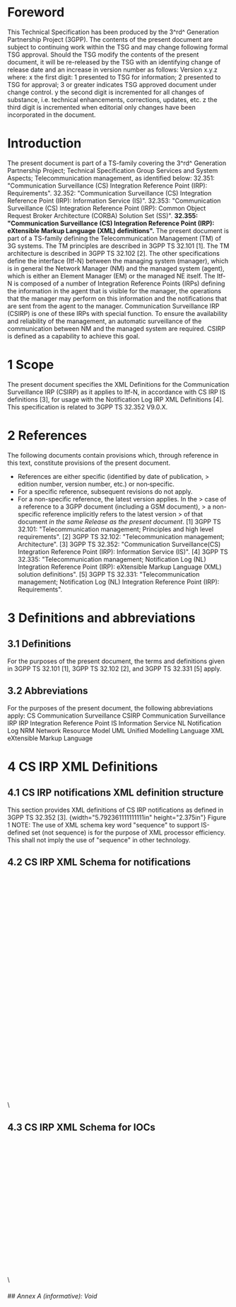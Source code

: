 # Foreword
This Technical Specification has been produced by the 3^rd^ Generation
Partnership Project (3GPP).
The contents of the present document are subject to continuing work within the
TSG and may change following formal TSG approval. Should the TSG modify the
contents of the present document, it will be re-released by the TSG with an
identifying change of release date and an increase in version number as
follows:
Version x.y.z
where:
x the first digit:
1 presented to TSG for information;
2 presented to TSG for approval;
3 or greater indicates TSG approved document under change control.
y the second digit is incremented for all changes of substance, i.e. technical
enhancements, corrections, updates, etc.
z the third digit is incremented when editorial only changes have been
incorporated in the document.
# Introduction
The present document is part of a TS-family covering the 3^rd^ Generation
Partnership Project; Technical Specification Group Services and System
Aspects; Telecommunication management, as identified below:
32.351: \"Communication Surveillance (CS) Integration Reference Point (IRP):
Requirements\".
32.352: \"Communication Surveillance (CS) Integration Reference Point (IRP):
Information Service (IS)\".
32.353: \"Communication Surveillance (CS) Integration Reference Point (IRP):
Common Object Request Broker Architecture (CORBA) Solution Set (SS)\".
**32.355: \"Communication Surveillance (CS) Integration Reference Point (IRP):
eXtensible Markup Language (XML) definitions\".**
The present document is part of a TS-family defining the Telecommunication
Management (TM) of 3G systems.
The TM principles are described in 3GPP TS 32.101 [1]. The TM architecture is
described in 3GPP TS 32.102 [2].
The other specifications define the interface (Itf-N) between the managing
system (manager), which is in general the Network Manager (NM) and the managed
system (agent), which is either an Element Manager (EM) or the managed NE
itself. The Itf-N is composed of a number of Integration Reference Points
(IRPs) defining the information in the agent that is visible for the manager,
the operations that the manager may perform on this information and the
notifications that are sent from the agent to the manager. Communication
Surveillance IRP (CSIRP) is one of these IRPs with special function.
To ensure the availability and reliability of the management, an automatic
surveillance of the communication between NM and the managed system are
required. CSIRP is defined as a capability to achieve this goal.
# 1 Scope
The present document specifies the XML Definitions for the Communication
Surveillance IRP (CSIRP) as it applies to Itf-N, in accordance with CS IRP IS
definitions [3], for usage with the Notification Log IRP XML Definitions [4].
This specification is related to 3GPP TS 32.352 V9.0.X.
# 2 References
The following documents contain provisions which, through reference in this
text, constitute provisions of the present document.
  * References are either specific (identified by date of publication, > edition number, version number, etc.) or non‑specific.
  * For a specific reference, subsequent revisions do not apply.
  * For a non-specific reference, the latest version applies. In the > case of a reference to a 3GPP document (including a GSM document), > a non-specific reference implicitly refers to the latest version > of that document _in the same Release as the present document_.
[1] 3GPP TS 32.101: \"Telecommunication management; Principles and high level
requirements\".
[2] 3GPP TS 32.102: \"Telecommunication management; Architecture\".
[3] 3GPP TS 32.352: \"Communication Surveillance(CS) Integration Reference
Point (IRP): Information Service (IS)\".
[4] 3GPP TS 32.335: \"Telecommunication management; Notification Log (NL)
Integration Reference Point (IRP): eXtensible Markup Language (XML) solution
definitions\".
[5] 3GPP TS 32.331: \"Telecommunication management; Notification Log (NL)
Integration Reference Point (IRP): Requirements\".
# 3 Definitions and abbreviations
## 3.1 Definitions
For the purposes of the present document, the terms and definitions given in
3GPP TS 32.101 [1], 3GPP TS 32.102 [2], and 3GPP TS 32.331 [5] apply.
## 3.2 Abbreviations
For the purposes of the present document, the following abbreviations apply:
CS Communication Surveillance
CSIRP Communication Surveillance IRP
IRP Integration Reference Point
IS Information Service
NL Notification Log
NRM Network Resource Model
UML Unified Modelling Language
XML eXtensible Markup Language
# 4 CS IRP XML Definitions
## 4.1 CS IRP notifications XML definition structure
This section provides XML definitions of CS IRP notifications as defined in
3GPP TS 32.352 [3].
{width="5.792361111111111in" height="2.375in"}
Figure 1
NOTE: The use of XML schema key word \"sequence\" to support IS-defined set
(not sequence) is for the purpose of XML processor efficiency. This shall not
imply the use of \"sequence\" in other technology.
## 4.2 CS IRP XML Schema for notifications
\
\
\
\
\
\
\
\
\
\
\
\
\
\
\
\
\
\
\
\
\
\
\
\
\
\
\
\
\
\
\
## 4.3 CS IRP XML Schema for IOCs
\
\
\
\
\
\
\
\
\
\
\
\
\
\
\
\
\
\
\
###### ## Annex A (informative): Void
#